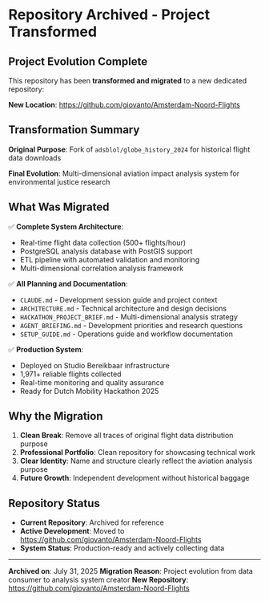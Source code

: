 # Repository Archived - Project Transformed

## Project Evolution Complete

This repository has been **transformed and migrated** to a new dedicated repository:

**New Location**: https://github.com/giovanto/Amsterdam-Noord-Flights

## Transformation Summary

**Original Purpose**: Fork of `adsblol/globe_history_2024` for historical flight data downloads

**Final Evolution**: Multi-dimensional aviation impact analysis system for environmental justice research

## What Was Migrated

✅ **Complete System Architecture**:
- Real-time flight data collection (500+ flights/hour)
- PostgreSQL analysis database with PostGIS support
- ETL pipeline with automated validation and monitoring
- Multi-dimensional correlation analysis framework

✅ **All Planning and Documentation**:
- `CLAUDE.md` - Development session guide and project context
- `ARCHITECTURE.md` - Technical architecture and design decisions
- `HACKATHON_PROJECT_BRIEF.md` - Multi-dimensional analysis strategy
- `AGENT_BRIEFING.md` - Development priorities and research questions
- `SETUP_GUIDE.md` - Operations guide and workflow documentation

✅ **Production System**:
- Deployed on Studio Bereikbaar infrastructure
- 1,971+ reliable flights collected
- Real-time monitoring and quality assurance
- Ready for Dutch Mobility Hackathon 2025

## Why the Migration

1. **Clean Break**: Remove all traces of original flight data distribution purpose
2. **Professional Portfolio**: Clean repository for showcasing technical work
3. **Clear Identity**: Name and structure clearly reflect the aviation analysis purpose
4. **Future Growth**: Independent development without historical baggage

## Repository Status

- **Current Repository**: Archived for reference
- **Active Development**: Moved to https://github.com/giovanto/Amsterdam-Noord-Flights
- **System Status**: Production-ready and actively collecting data

---

**Archived on**: July 31, 2025
**Migration Reason**: Project evolution from data consumer to analysis system creator
**New Repository**: https://github.com/giovanto/Amsterdam-Noord-Flights